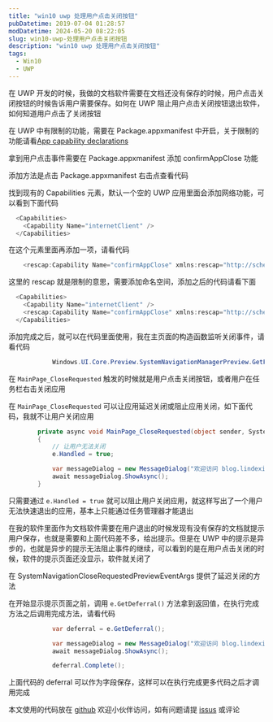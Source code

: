 ```yaml
---
title: "win10 uwp 处理用户点击关闭按钮"
pubDatetime: 2019-07-04 01:28:57
modDatetime: 2024-05-20 08:22:05
slug: win10-uwp-处理用户点击关闭按钮
description: "win10 uwp 处理用户点击关闭按钮"
tags:
  - Win10
  - UWP
---
```





在 UWP 开发的时候，我做的文档软件需要在文档还没有保存的时候，用户点击关闭按钮的时候告诉用户需要保存。如何在 UWP 阻止用户点击关闭按钮退出软件，如何知道用户点击了关闭按钮

<!--more-->


<!-- CreateTime:2019/7/4 9:28:57 -->

<!-- csdn -->

在 UWP 中有限制的功能，需要在 Package.appxmanifest 中开启，关于限制的功能请看[App capability declarations](https://docs.microsoft.com/en-us/windows/uwp/packaging/app-capability-declarations#restricted-capabilities )
 
拿到用户点击事件需要在 Package.appxmanifest 添加 confirmAppClose 功能

添加方法是点击 Package.appxmanifest 右击点查看代码

找到现有的 Capabilities 元素，默认一个空的 UWP 应用里面会添加网络功能，可以看到下面代码

```csharp
  <Capabilities>
    <Capability Name="internetClient" />
  </Capabilities>
```

在这个元素里面再添加一项，请看代码

```csharp
    <rescap:Capability Name="confirmAppClose" xmlns:rescap="http://schemas.microsoft.com/appx/manifest/foundation/windows10/restrictedcapabilities"/>
```

这里的 rescap 就是限制的意思，需要添加命名空间，添加之后的代码请看下面

```csharp
  <Capabilities>
    <Capability Name="internetClient" />
    <rescap:Capability Name="confirmAppClose" xmlns:rescap="http://schemas.microsoft.com/appx/manifest/foundation/windows10/restrictedcapabilities"/>
  </Capabilities>
```

添加完成之后，就可以在代码里面使用，我在主页面的构造函数监听关闭事件，请看代码

```csharp
            Windows.UI.Core.Preview.SystemNavigationManagerPreview.GetForCurrentView().CloseRequested += MainPage_CloseRequested;
```

在 `MainPage_CloseRequested` 触发的时候就是用户点击关闭按钮，或者用户在任务栏右击关闭应用

在 `MainPage_CloseRequested` 可以让应用延迟关闭或阻止应用关闭，如下面代码，我就不让用户关闭应用

```csharp
        private async void MainPage_CloseRequested(object sender, SystemNavigationCloseRequestedPreviewEventArgs e)
        {
            // 让用户无法关闭
            e.Handled = true;

            var messageDialog = new MessageDialog("欢迎访问 blog.lindexi.com 大量 UWP 博客", "骚年你确定关闭");
            await messageDialog.ShowAsync();
        }
```

只需要通过 `e.Handled = true` 就可以阻止用户关闭应用，就这样写出了一个用户无法快速退出的应用，基本上只能通过任务管理器才能退出

在我的软件里面作为文档软件需要在用户退出的时候发现有没有保存的文档就提示用户保存，也就是需要和上面代码差不多，给出提示。但是在 UWP 中的提示是异步的，也就是异步的提示无法阻止事件的继续，可以看到的是在用户点击关闭的时候，软件的提示页面还没显示，软件就关闭了

在 SystemNavigationCloseRequestedPreviewEventArgs 提供了延迟关闭的方法

在开始显示提示页面之前，调用 `e.GetDeferral()` 方法拿到返回值，在执行完成方法之后调用完成方法，请看代码

```csharp
            var deferral = e.GetDeferral();

            var messageDialog = new MessageDialog("欢迎访问 blog.lindexi.com 大量 UWP 博客", "骚年你确定关闭");
            await messageDialog.ShowAsync();

            deferral.Complete();
```

上面代码的 deferral 可以作为字段保存，这样可以在执行完成更多代码之后才调用完成

本文使用的代码放在 [github](https://github.com/lindexi/lindexi_gd/tree/fe9c6c91efbd6a01594a27e7fa2055ba3f8c170c/KemkajardeabalDifeewabaylacurcear ) 欢迎小伙伴访问，如有问题请提 [issus](https://github.com/lindexi/lindexi_gd/issues/new) 或评论

